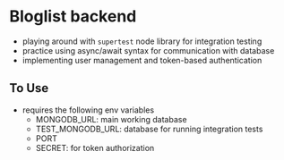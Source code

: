 # Bloglist backend
- playing around with `supertest` node library for integration testing
- practice using async/await syntax for communication with database
- implementing user management and token-based authentication

## To Use
- requires the following env variables
    - MONGODB_URL: main working database
    - TEST_MONGODB_URL: database for running integration tests
    - PORT
    - SECRET: for token authorization
